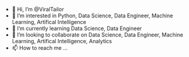 - 👋 Hi, I’m @ViralTailor
- 👀 I’m interested in Python, Data Science, Data Engineer, Machine Learning, Artifical Intelligence
- 🌱 I’m currently learning Data Science, Data Engineer
- 💞️ I’m looking to collaborate on Data Science, Data Engineer, Machine Learning, Artifical Intelligence, Analytics
- 📫 How to reach me ...

<!---
ViralTailor/ViralTailor is a ✨ special ✨ repository because its `README.md` (this file) appears on your GitHub profile.
You can click the Preview link to take a look at your changes.
--->
